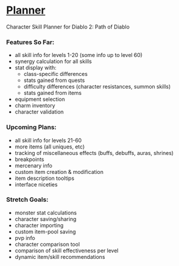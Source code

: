 # [Planner](https://moreina.github.io/planner/)
Character Skill Planner for Diablo 2: Path of Diablo

### Features So Far:
* all skill info for levels 1-20 (some info up to level 60)
* synergy calculation for all skills
* stat display with:
  * class-specific differences
  * stats gained from quests
  * difficulty differences (character resistances, summon skills)
  * stats gained from items
* equipment selection
* charm inventory
* character validation

### Upcoming Plans:
* all skill info for levels 21-60
* more items (all uniques, etc)
* tracking of miscellaneous effects (buffs, debuffs, auras, shrines)
* breakpoints
* mercenary info
* custom item creation & modification
* item description tooltips
* interface niceties

### Stretch Goals:
* monster stat calculations
* character saving/sharing
* character importing
* custom item-pool saving
* pvp info
* character comparison tool
* comparison of skill effectiveness per level
* dynamic item/skill recommendations
